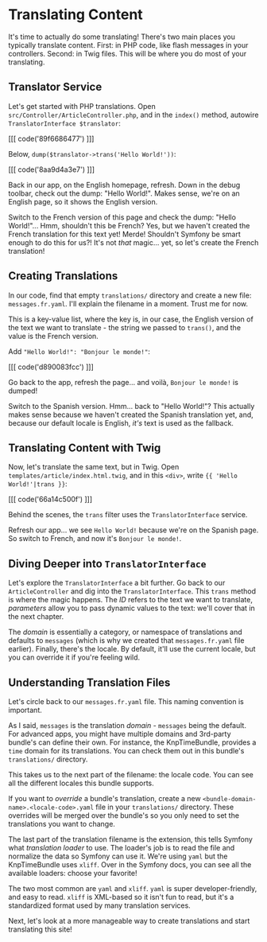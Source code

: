 # Translating Content

It's time to actually do some translating! There's two main places you
typically translate content. First: in PHP code, like flash messages in your
controllers. Second: in Twig files. This will be where you do most
of your translating.

## Translator Service

Let's get started with PHP translations. Open `src/Controller/ArticleController.php`,
and in the `index()` method, autowire `TranslatorInterface $translator`:

[[[ code('89f6686477') ]]]

Below, `dump($translator->trans('Hello World!'))`:

[[[ code('8aa9d4a3e7') ]]]

Back in our app, on the English homepage, refresh. Down in the debug toolbar, check
out the dump: "Hello World!". Makes sense, we're on an English page, so it shows
the English version.

Switch to the French version of this page and check the dump: "Hello World!"...
Hmm, shouldn't this be French? Yes, but we haven't created the French translation
for this text yet! Merde! Shouldn't Symfony be smart enough to do this for us?! It's
not *that* magic... yet, so let's create the French translation!

## Creating Translations

In our code, find that empty `translations/` directory and create a new file:
`messages.fr.yaml`. I'll explain the filename in a moment. Trust me for now.

This is a key-value list, where the key is, in our case, the English
version of the text we want to translate - the string we passed to `trans()`,
and the value is the French version.

Add `"Hello World!": "Bonjour le monde!"`:

[[[ code('d890083fcc') ]]]

Go back to the app, refresh the page... and voilà, `Bonjour le monde!` is dumped!

Switch to the Spanish version. Hmm... back to "Hello World!"? This actually makes sense
because we haven't created the Spanish translation yet, and, because our default
locale is English, *it's* text is used as the fallback.

## Translating Content with Twig

Now, let's translate the same text, but in Twig. Open `templates/article/index.html.twig`,
and in this `<div>`, write `{{ 'Hello World!'|trans }}`:

[[[ code('66a14c500f') ]]]

Behind the scenes, the `trans` filter uses the `TranslatorInterface` service.

Refresh our app... we see `Hello World!` because we're on the Spanish page.
So switch to French, and now it's `Bonjour le monde!`.

## Diving Deeper into `TranslatorInterface`

Let's explore the `TranslatorInterface` a bit further. Go back to our
`ArticleController` and dig into the `TranslatorInterface`.
This `trans` method is where the magic happens. The *ID* refers to the
text we want to translate, *parameters* allow you to pass dynamic values to
the text: we'll cover that in the next chapter.

The *domain* is essentially a category, or namespace of translations and
defaults to `messages` (which is why we created that `messages.fr.yaml` file
earlier). Finally, there's the locale. By default, it'll use the current
locale, but you can override it if you're feeling wild.

## Understanding Translation Files

Let's circle back to our `messages.fr.yaml` file. This naming convention
is important.

As I said, `messages` is the translation *domain* - `messages`
being the default. For advanced apps, you might have multiple domains
and 3rd-party bundle's can define their own. For instance,
the KnpTimeBundle, provides a `time` domain for its translations. You can
check them out in this bundle's `translations/` directory.

This takes us to the next part of the filename: the locale code. You can see
all the different locales this bundle supports.

If you want to *override* a bundle's translation, create a
new `<bundle-domain-name>.<locale-code>.yaml` file in your `translations/` directory. These
overrides will be merged over the bundle's so you only need to set the
translations you want to change.

The last part of the translation filename is the extension, this tells Symfony
what *translation loader* to use. The loader's job is to read the
file and normalize the data so Symfony can use it. We're using `yaml` but
the KnpTimeBundle uses `xliff`. Over in the Symfony docs, you can see all
the available loaders: choose your favorite!

The two most common are `yaml` and `xliff`. `yaml` is super
developer-friendly, and easy to read. `xliff` is XML-based so it isn't fun
to read, but it's a standardized format used by many translation services.

Next, let's look at a more manageable way to create translations and
start translating this site!
